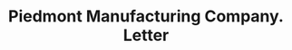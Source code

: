 ---
doi: 10.7916/D89K5PD7
date_other: '1900'
date_other_textual: 1900-1909
form: correspondence
genre:
- Letters (correspondence)
name:
- Piedmont Manufacturing Company
object_in_context_url: https://biggert.cul.columbia.edu/items/view/ave_biggert_01556
subject_hierarchical_geographic:
- Piedmont, South Carolina, United States
subject_name:
- Piedmont Manufacturing Company
title: Piedmont Manufacturing Company. Letter
sort_title: Piedmont Manufacturing Company. Letter
call_number: ave_biggert_01556
coordinates:
- 34.70416666666667,-82.46138888888889
pid: ave_biggert_01556
identifiers: ave_biggert_01556
thumbnail: https://derivativo-2.library.columbia.edu/iiif/2/ldpd:343876/full/!256,256/0/native.jpg
permalink: /biggert/ave_biggert_01556/
layout: iiif-image-page
---